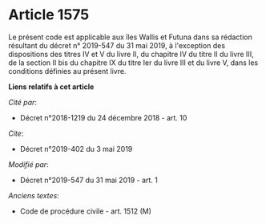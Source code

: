 # Article 1575

Le présent code est applicable aux îles Wallis et Futuna dans sa rédaction résultant du décret n° 2019-547 du 31 mai 2019, à
l'exception des dispositions des titres IV et V du livre II, du chapitre IV du titre II du livre III, de la section II bis du
chapitre IX du titre Ier du livre III et du livre V, dans les conditions définies au présent livre.

**Liens relatifs à cet article**

_Cité par_:

  - Décret n°2018-1219 du 24 décembre 2018 - art. 10

_Cite_:

  - Décret n°2019-402 du 3 mai 2019

_Modifié par_:

  - Décret n°2019-547 du 31 mai 2019 - art. 1

_Anciens textes_:

  - Code de procédure civile - art. 1512 (M)
